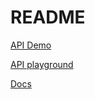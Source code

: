 # README

[API Demo](https://cupix-api.github.io/siteview-api/)

[API playground](https://cupix-api.github.io/siteview-api/playground/playground.html#)

[Docs](https://github.com/cupix-api/siteview-api/blob/master/playground/cupixAPI.md)

